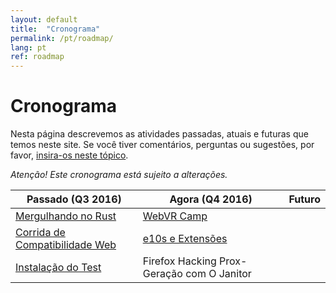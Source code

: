 ```yaml
---
layout: default
title:  "Cronograma"
permalink: /pt/roadmap/
lang: pt
ref: roadmap
---
```


# Cronograma

Nesta página descrevemos as atividades passadas, atuais e futuras que temos neste site. Se você tiver comentários, perguntas ou sugestões, por favor, [insira-os neste tópico](https://discourse.mozilla-community.org/t/activate-mozilla-roadmap/10068).

*Atenção! Este cronograma está sujeito a alterações.*

| Passado (Q3 2016)  | Agora (Q4 2016)   | Futuro  |
| --- | --- | --- |
| [Mergulhando no Rust](/pt/developer-engagement/rust-hack/) | [WebVR Camp](/developer-engagement/pt/webvr-camp/) |     |
| [Corrida de Compatibilidade Web](/pt/developer-engagement/webcompat-sprint/) | [e10s e Extensões](/pt/experiments/e10s-addons/) |     |
| [Instalação do Test](/pt/experiments/test-pilot/) | Firefox Hacking Prox-Geração com O Janitor |     |
